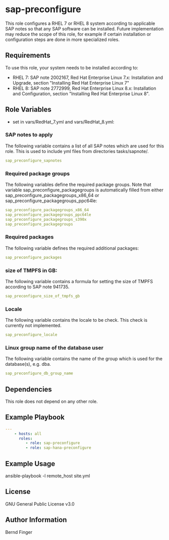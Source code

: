 sap-preconfigure
================

This role configures a RHEL 7 or RHEL 8 system according to applicable SAP notes so that any SAP software can be installed. Future implementation may reduce the scope of this role, for example if certain installation or configuration steps are done in more specialized roles.

Requirements
------------

To use this role, your system needs to be installed according to:
- RHEL 7: SAP note 2002167, Red Hat Enterprise Linux 7.x: Installation and Upgrade, section "Installing Red Hat Enterprise Linux 7"
- RHEL 8: SAP note 2772999, Red Hat Enterprise Linux 8.x: Installation and Configuration, section "Installing Red Hat Enterprise Linux 8".

Role Variables
--------------

- set in vars/RedHat_7.yml and vars/RedHat_8.yml:

### SAP notes to apply
The following variable contains a list of all SAP notes which are used for this role. This is used to include yml files
from directories tasks/sapnote/<SAP Note number>.
```yaml
sap_preconfigure_sapnotes
```

### Required package groups
The following variables define the required package groups. Note that variable sap_preconfigure_packagegroups is automatically filled from either sap_preconfigure_packagegroups_x86_64 or sap_preconfigure_packagegroups_ppc64le:
```yaml
sap_preconfigure_packagegroups_x86_64
sap_preconfigure_packagegroups_ppc64le
sap_preconfigure_packagegroups_s390x
sap_preconfigure_packagegroups
```

### Required packages
The following variable defines the required additional packages:
```yaml
sap_preconfigure_packages
```

### size of TMPFS in GB:
The following variable contains a formula for setting the size of TMPFS according to SAP note 941735.
```yaml
sap_preconfigure_size_of_tmpfs_gb
```

### Locale
The following variable contains the locale to be check. This check is currently not implemented.
```yaml
sap_preconfigure_locale
```

### Linux group name of the database user
The following variable contains the name of the group which is used for the database(s), e.g. dba.
```yaml
sap_preconfigure_db_group_name
```

Dependencies
------------

This role does not depend on any other role.

Example Playbook
----------------

```yaml
---
    - hosts: all
      roles:
         - role: sap-preconfigure
         - role: sap-hana-preconfigure
```

Example Usage
-------------
ansible-playbook -l remote_host site.yml

License
-------

GNU General Public License v3.0

Author Information
------------------

Bernd Finger
